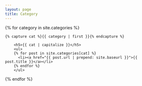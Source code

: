 ```yaml
---
layout: page
title: Category
---
```


<div>
{% for category in site.categories %}

    {% capture cat %}{{ category | first }}{% endcapture %}

        <h5>{{ cat | capitalize }}</h5>
        <ul>
        {% for post in site.categories[cat] %}
          <li><a href="{{ post.url | prepend: site.baseurl }}">{{ post.title }}</a></li>
        {% endfor %}
        </ul>

{% endfor %}